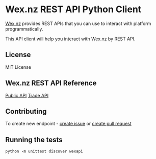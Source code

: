 # Wex.nz REST API Python Client

[Wex.nz](https://wex.nz/api/3/docs) provides REST APIs that you can use
 to interact with platform programmatically.

This API client will help you interact with Wex.nz by REST API. 

## License

MIT License


## Wex.nz REST API Reference

[Public API](https://wex.nz/api/3/docs)
[Trade API](https://wex.nz/tapi/docs)


## Contributing
To create new endpoint - [create issue](https://github.com/madmis/wexapi/issues/new) 
or [create pull request](https://github.com/madmis/wexapi/compare)

## Running the tests

    python -m unittest discover wexapi
